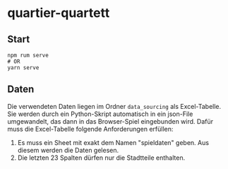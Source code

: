 # quartier-quartett

## Start

```
npm rum serve
# OR
yarn serve
```


## Daten

Die verwendeten Daten liegen im Ordner `data_sourcing` als Excel-Tabelle. Sie werden durch ein Python-Skript automatisch in ein json-File umgewandelt, das dann in das Browser-Spiel eingebunden wird. Dafür muss die Excel-Tabelle folgende Anforderungen erfüllen:

1. Es muss ein Sheet mit exakt dem Namen "spieldaten" geben. Aus diesem werden die Daten gelesen.
2. Die letzten 23 Spalten dürfen nur die Stadtteile enthalten.